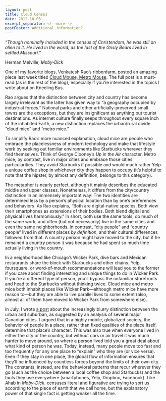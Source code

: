```yaml
---
layout: post
title: Cloud Census
date: 2012-10-03
excerpt_separator: <!--more-->
postFooter: Additional information?
---
```


<em>“Though nominally included in the census of Christendom, he was still an alien to it. He lived in the world, as the last of the Grisly Bears lived in settled Missouri.”</em>

Herman Melville, <em>Moby-Dick</em>

One of my favorite blogs, Venkatesh Rao’s <a href="http://www.ribbonfarm.com/">ribbonfarm</a>, posted an amazing piece last week titled <a href="http://www.ribbonfarm.com/2012/09/27/cloud-mouse-metro-mouse/">Cloud Mouse, Metro Mouse</a>. The full post is a must-read (as is the rest of the blog), especially if you’re interested in the topics I write about on Kneeling Bus.

Rao argues that the distinction between city and country has become largely irrelevant as the latter has given way to “a geography occupied by industrial forces.” National parks and other artificially-preserved small towns are the exceptions, but they are insignificant as anything but tourist destinations. As internet culture finally seeps throughout every square inch of the inhabited Earth, a new distinction replaces the urban/rural divide: “cloud mice” and “metro mice.”

To simplify Rao’s more nuanced explanation, cloud mice are people who embrace the placelessness of modern technology and make that lifestyle work by seeking out familiar environments like Starbucks wherever they find themselves. Think of George Clooney’s <em>Up in the Air </em>character. Metro mice, by contrast, live in major cities and embrace those cities’ particularities. They avoid Starbucks if possible and would much rather Yelp a unique coffee shop in whichever city they happen to occupy (it’s helpful to note that the hipster, by almost any definition, belongs to this category).

The metaphor is nearly perfect, although it mainly describes the educated middle and upper classes. Nonetheless, it differs from the city/country distinction in an immensely important way: The two identities are determined less by a person’s physical location than by one’s preferences and behaviors. As Rao explains, “Both are digital-native species. Both view their smartphones as extensions of their bodies. Both blend digital and physical lives harmoniously.” In short, both use the same tools, do much of the same work, and often (but not necessarily) live in the same cities and even the same neighborhoods. In contrast, “city people” and “country people” lived in different places <em>by definition</em>, and their cultural differences followed from that. A country person might have moved to the city, but if he remained a country person it was because he had spent so much time actually living in the country.

In a neighborhood like Chicago’s Wicker Park, dive bars and Mexican restaurants share the block with Starbucks and other chains. Yelp, foursquare, or word-of-mouth recommendations will lead you to the former if you care about finding interesting and unique things to do in Wicker Park. If you’re a different type of person, you’ll bypass the unfamiliar storefronts and head to the Starbucks without thinking twice. Cloud mice and metro mice both inhabit places like Wicker Park—although metro mice have more reason to—but they are able to live parallel lives to some extent (also, almost all of them have moved to Wicker Park from somewhere else).

In July, I wrote <a href="http://kneelingbus.wordpress.com/2012/07/06/buildings-and-what-happens-inside-them/">a post</a> about the increasingly blurry distinction between the urban and suburban, as suggested by an analysis of several major Canadian cities. I argued that in a highly mobile, globalized society, the behavior of people in a place, rather than fixed qualities of the place itself, determine that place’s character. This was also true when everyone lived in either the city or the country, but without cars or air travel it was much harder to move around, so where a person lived told you a great deal about what kind of person he was. Today, instead, many people move too fast and too frequently for any one place to “explain” who they are (or vice versa). Even if they stay in one place, the global flow of information ensures that they’ll be influenced by countless forces beyond the limits of their own city. The constants, instead, are the behavioral patterns that recur wherever they go (such as the choice between a local coffee shop and Starbucks) and the tools they use everywhere (smartphones, Yelp, Dropbox, Facebook). Like Ahab in <em>Moby-Dick</em>, censuses literal and figurative are trying to sort us according to the piece of earth that we call home, but the explanatory power of that single fact is getting weaker all the time.